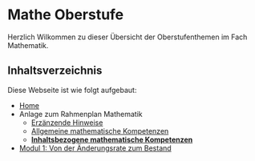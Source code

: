 # Mathe Oberstufe

Herzlich Wilkommen zu dieser Übersicht der Oberstufenthemen im Fach Mathematik.




## Inhaltsverzeichnis

Diese Webseite ist wie folgt aufgebaut:

- [Home](index.md)
- Anlage zum Rahmenplan Mathematik
  - [Erzänzende Hinweise](/anlage-zum-rahmenplan/ergaenzende-hinweise.md)
  - [Allgemeine mathematische Kompetenzen](/anlage-zum-rahmenplan/allgemeine-mathematische-kompezenzen.md)
  - [**Inhaltsbezogene mathematische Kompetenzen**](/anlage-zum-rahmenplan/inhaltsbezogene-mathematische-kompetenzen.md)
- [Modul 1: Von der Änderungsrate zum Bestand](modul1/)






